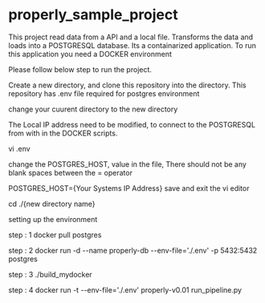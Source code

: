 # properly_sample_project
This project read data from a API and a local file. Transforms the data and loads into a POSTGRESQL database. Its a containarized application. To run this application you need a DOCKER environment

Please follow below step to run the project.

Create a new directory, and clone this repository into the directory. This repository has .env file required for postgres environment

change your cuurent directory to the new directory

The Local IP address need to be modified, to connect to the POSTGRESQL from with in the DOCKER scripts.

vi .env

change the POSTGRES_HOST, value in the file, There should not be any blank spaces between the = operator

POSTGRES_HOST={Your Systems IP Address}
save and exit the vi editor

cd ./{new directory name}
  
setting up the environment
  
step : 1 docker pull postgres
  
step : 2 docker run -d --name properly-db --env-file='./.env' -p 5432:5432 postgres
  
step : 3 ./build_mydocker
  
step : 4 docker run -t --env-file='./.env' properly-v0.01 run_pipeline.py
